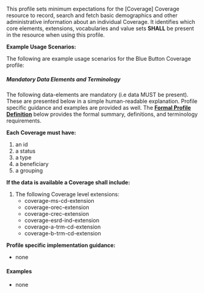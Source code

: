This profile sets minimum expectations for the [Coverage] Coverage resource to record, search and fetch basic demographics and other administrative information about an individual Coverage. It identifies which core elements, extensions, vocabularies and value sets **SHALL** be present in the resource when using this profile.


**Example Usage Scenarios:**

The following are example usage scenarios for the Blue Button Coverage profile:


##### Mandatory Data Elements and Terminology


The following data-elements are mandatory (i.e data MUST be present). These are presented below in a simple human-readable explanation.  Profile specific guidance and examples are provided as well.  The [**Formal Profile Definition**](#profile) below provides the  formal summary, definitions, and  terminology requirements.  

**Each Coverage must have:**

 1. an id 
 2. a status
 3. a type
 4. a beneficiary
 5. a grouping
 
**If the data is available a Coverage shall include:**

 1. The following Coverage level extensions:
 	- coverage-ms-cd-extension
 	- coverage-orec-extension
 	- coverage-crec-extension
 	- coverage-esrd-ind-extension
 	- coverage-a-trm-cd-extension
 	- coverage-b-trm-cd-extension

**Profile specific implementation guidance:**

* none

#### Examples

* none

